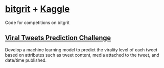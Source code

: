 # [bitgrit](https://bitgrit.net/) + [Kaggle](https://www.kaggle.com/)
Code for competitions on bitgrit

## [Viral Tweets Prediction Challenge](https://bitgrit.net/competition/12)
Develop a machine learning model to predict the virality level of each tweet based on attributes such as tweet content, media attached to the tweet, and date/time published.
